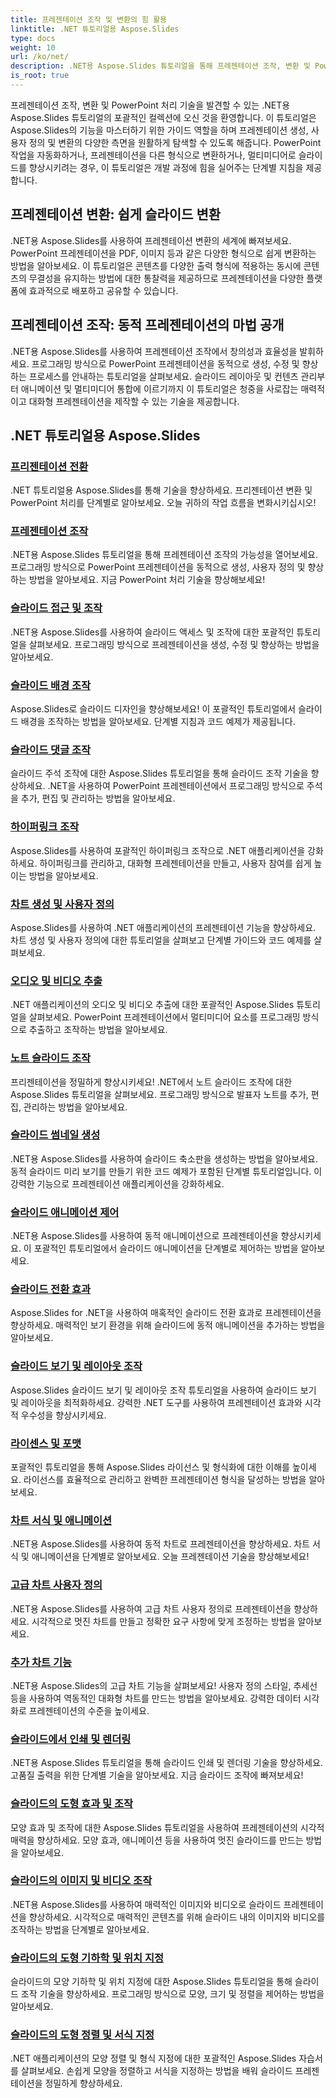 ```yaml
---
title: 프레젠테이션 조작 및 변환의 힘 활용
linktitle: .NET 튜토리얼용 Aspose.Slides
type: docs
weight: 10
url: /ko/net/
description: .NET용 Aspose.Slides 튜토리얼을 통해 프레젠테이션 조작, 변환 및 PowerPoint 처리의 세계를 알아보세요. 영향력 있는 결과를 위해 프레젠테이션을 만들고, 변환하고, 향상시키는 방법을 알아보세요.
is_root: true
---
```

프레젠테이션 조작, 변환 및 PowerPoint 처리 기술을 발견할 수 있는 .NET용 Aspose.Slides 튜토리얼의 포괄적인 컬렉션에 오신 것을 환영합니다. 이 튜토리얼은 Aspose.Slides의 기능을 마스터하기 위한 가이드 역할을 하며 프레젠테이션 생성, 사용자 정의 및 변환의 다양한 측면을 원활하게 탐색할 수 있도록 해줍니다. PowerPoint 작업을 자동화하거나, 프레젠테이션을 다른 형식으로 변환하거나, 멀티미디어로 슬라이드를 향상시키려는 경우, 이 튜토리얼은 개발 과정에 힘을 실어주는 단계별 지침을 제공합니다.

## 프레젠테이션 변환: 쉽게 슬라이드 변환
.NET용 Aspose.Slides를 사용하여 프레젠테이션 변환의 세계에 빠져보세요. PowerPoint 프레젠테이션을 PDF, 이미지 등과 같은 다양한 형식으로 쉽게 변환하는 방법을 알아보세요. 이 튜토리얼은 콘텐츠를 다양한 출력 형식에 적용하는 동시에 콘텐츠의 무결성을 유지하는 방법에 대한 통찰력을 제공하므로 프레젠테이션을 다양한 플랫폼에 효과적으로 배포하고 공유할 수 있습니다.

## 프레젠테이션 조작: 동적 프레젠테이션의 마법 공개
.NET용 Aspose.Slides를 사용하여 프레젠테이션 조작에서 창의성과 효율성을 발휘하세요. 프로그래밍 방식으로 PowerPoint 프레젠테이션을 동적으로 생성, 수정 및 향상하는 프로세스를 안내하는 튜토리얼을 살펴보세요. 슬라이드 레이아웃 및 컨텐츠 관리부터 애니메이션 및 멀티미디어 통합에 이르기까지 이 튜토리얼은 청중을 사로잡는 매력적이고 대화형 프레젠테이션을 제작할 수 있는 기술을 제공합니다.

## .NET 튜토리얼용 Aspose.Slides
### [프리젠테이션 전환](./presentation-conversion/)
.NET 튜토리얼용 Aspose.Slides를 통해 기술을 향상하세요. 프리젠테이션 변환 및 PowerPoint 처리를 단계별로 알아보세요. 오늘 귀하의 작업 흐름을 변화시키십시오!
### [프레젠테이션 조작](./presentation-manipulation/)
.NET용 Aspose.Slides 튜토리얼을 통해 프레젠테이션 조작의 가능성을 열어보세요. 프로그래밍 방식으로 PowerPoint 프레젠테이션을 동적으로 생성, 사용자 정의 및 향상하는 방법을 알아보세요. 지금 PowerPoint 처리 기술을 향상해보세요!
### [슬라이드 접근 및 조작](./slide-access-and-manipulation/)
.NET용 Aspose.Slides를 사용하여 슬라이드 액세스 및 조작에 대한 포괄적인 튜토리얼을 살펴보세요. 프로그래밍 방식으로 프레젠테이션을 생성, 수정 및 향상하는 방법을 알아보세요. 
### [슬라이드 배경 조작](./slide-background-manipulation/)
Aspose.Slides로 슬라이드 디자인을 향상해보세요! 이 포괄적인 튜토리얼에서 슬라이드 배경을 조작하는 방법을 알아보세요. 단계별 지침과 코드 예제가 제공됩니다.
### [슬라이드 댓글 조작](./slide-comments-manipulation/)
슬라이드 주석 조작에 대한 Aspose.Slides 튜토리얼을 통해 슬라이드 조작 기술을 향상하세요. .NET을 사용하여 PowerPoint 프레젠테이션에서 프로그래밍 방식으로 주석을 추가, 편집 및 관리하는 방법을 알아보세요.
### [하이퍼링크 조작](./hyperlink-manipulation/)
Aspose.Slides를 사용하여 포괄적인 하이퍼링크 조작으로 .NET 애플리케이션을 강화하세요. 하이퍼링크를 관리하고, 대화형 프레젠테이션을 만들고, 사용자 참여를 쉽게 높이는 방법을 알아보세요.
### [차트 생성 및 사용자 정의](./chart-creation-and-customization/)
Aspose.Slides를 사용하여 .NET 애플리케이션의 프레젠테이션 기능을 향상하세요. 차트 생성 및 사용자 정의에 대한 튜토리얼을 살펴보고 단계별 가이드와 코드 예제를 살펴보세요.
### [오디오 및 비디오 추출](./audio-and-video-extraction/)
.NET 애플리케이션의 오디오 및 비디오 추출에 대한 포괄적인 Aspose.Slides 튜토리얼을 살펴보세요. PowerPoint 프레젠테이션에서 멀티미디어 요소를 프로그래밍 방식으로 추출하고 조작하는 방법을 알아보세요.
### [노트 슬라이드 조작](./notes-slide-manipulation/)
프리젠테이션을 정밀하게 향상시키세요! .NET에서 노트 슬라이드 조작에 대한 Aspose.Slides 튜토리얼을 살펴보세요. 프로그래밍 방식으로 발표자 노트를 추가, 편집, 관리하는 방법을 알아보세요.
### [슬라이드 썸네일 생성](./slide-thumbnail-generation/)
.NET용 Aspose.Slides를 사용하여 슬라이드 축소판을 생성하는 방법을 알아보세요. 동적 슬라이드 미리 보기를 만들기 위한 코드 예제가 포함된 단계별 튜토리얼입니다. 이 강력한 기능으로 프레젠테이션 애플리케이션을 강화하세요.
### [슬라이드 애니메이션 제어](./slide-animation-control/)
.NET용 Aspose.Slides를 사용하여 동적 애니메이션으로 프레젠테이션을 향상시키세요. 이 포괄적인 튜토리얼에서 슬라이드 애니메이션을 단계별로 제어하는 방법을 알아보세요.
### [슬라이드 전환 효과](./slide-transition-effects/)
Aspose.Slides for .NET을 사용하여 매혹적인 슬라이드 전환 효과로 프레젠테이션을 향상하세요. 매력적인 보기 환경을 위해 슬라이드에 동적 애니메이션을 추가하는 방법을 알아보세요.
### [슬라이드 보기 및 레이아웃 조작](./slide-view-and-layout-manipulation/)
Aspose.Slides 슬라이드 보기 및 레이아웃 조작 튜토리얼을 사용하여 슬라이드 보기 및 레이아웃을 최적화하세요. 강력한 .NET 도구를 사용하여 프레젠테이션 효과와 시각적 우수성을 향상시키세요.
### [라이센스 및 포맷](./licensing-and-formatting/)
포괄적인 튜토리얼을 통해 Aspose.Slides 라이선스 및 형식화에 대한 이해를 높이세요. 라이선스를 효율적으로 관리하고 완벽한 프레젠테이션 형식을 달성하는 방법을 알아보세요.
### [차트 서식 및 애니메이션](./chart-formatting-and-animation/)
.NET용 Aspose.Slides를 사용하여 동적 차트로 프레젠테이션을 향상하세요. 차트 서식 및 애니메이션을 단계별로 알아보세요. 오늘 프레젠테이션 기술을 향상해보세요!
### [고급 차트 사용자 정의](./advanced-chart-customization/)
.NET용 Aspose.Slides를 사용하여 고급 차트 사용자 정의로 프레젠테이션을 향상하세요. 시각적으로 멋진 차트를 만들고 정확한 요구 사항에 맞게 조정하는 방법을 알아보세요.
### [추가 차트 기능](./additional-chart-features/)
.NET용 Aspose.Slides의 고급 차트 기능을 살펴보세요! 사용자 정의 스타일, 추세선 등을 사용하여 역동적인 대화형 차트를 만드는 방법을 알아보세요. 강력한 데이터 시각화로 프레젠테이션의 수준을 높이세요.
### [슬라이드에서 인쇄 및 렌더링](./printing-and-rendering-in-slides/)
.NET용 Aspose.Slides 튜토리얼을 통해 슬라이드 인쇄 및 렌더링 기술을 향상하세요. 고품질 출력을 위한 단계별 기술을 알아보세요. 지금 슬라이드 조작에 빠져보세요!
### [슬라이드의 도형 효과 및 조작](./shape-effects-and-manipulation-in-slides/)
모양 효과 및 조작에 대한 Aspose.Slides 튜토리얼을 사용하여 프레젠테이션의 시각적 매력을 향상하세요. 모양 효과, 애니메이션 등을 사용하여 멋진 슬라이드를 만드는 방법을 알아보세요.
### [슬라이드의 이미지 및 비디오 조작](./image-and-video-manipulation-in-slides/)
.NET용 Aspose.Slides를 사용하여 매력적인 이미지와 비디오로 슬라이드 프레젠테이션을 향상하세요. 시각적으로 매력적인 콘텐츠를 위해 슬라이드 내의 이미지와 비디오를 조작하는 방법을 단계별로 알아보세요.
### [슬라이드의 도형 기하학 및 위치 지정](./shape-geometry-and-positioning-in-slides/)
슬라이드의 모양 기하학 및 위치 지정에 대한 Aspose.Slides 튜토리얼을 통해 슬라이드 조작 기술을 향상하세요. 프로그래밍 방식으로 모양, 크기 및 정렬을 제어하는 방법을 알아보세요.
### [슬라이드의 도형 정렬 및 서식 지정](./shape-alignment-and-formatting-in-slides/)
.NET 애플리케이션의 모양 정렬 및 형식 지정에 대한 포괄적인 Aspose.Slides 자습서를 살펴보세요. 손쉽게 모양을 정렬하고 서식을 지정하는 방법을 배워 슬라이드 프레젠테이션을 정밀하게 향상하세요. 
